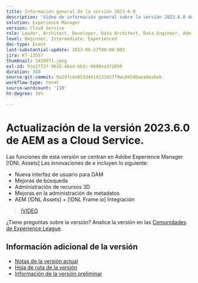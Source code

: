 ```yaml
---
title: Información general de la versión 2023-6-0
description: 'Vídeo de información general sobre la versión 2023.6.0 de Adobe Experience Manager as a Cloud Service Las funciones de esta versión se centran en las innovaciones de Experience Manager Assets AEM e incluyen lo siguiente: Nueva interfaz de usuario para mejoras en la búsqueda de DAM Administración de recursos 3D Administración de metadatos Mejoras de la gestión de recursos 3D [!DNL Assets] + [!DNL Frame io]  Integración'
solution: Experience Manager
version: Cloud Service
role: Leader, Architect, Developer, Data Architect, Data Engineer, Admin, User
level: Beginner, Intermediate, Experienced
doc-type: Event
last-substantial-update: 2023-06-27T00:00:00Z
jira: KT-13557
thumbnail: 3420971.jpeg
exl-id: 91e2772f-9626-46a4-bb1c-0680ea3f1850
duration: 349
source-git-commit: 9a297cda953d4414131657f9ac84580aea0eabeb
workflow-type: tm+mt
source-wordcount: '110'
ht-degree: 36%

---
```


# Actualización de la versión 2023.6.0 de AEM as a Cloud Service.


Las funciones de esta versión se centran en Adobe Experience Manager [!DNL Assets] Las innovaciones de e incluyen lo siguiente:

* Nueva interfaz de usuario para DAM
* Mejoras de búsqueda
* Administración de recursos 3D
* Mejoras en la administración de metadatos
* AEM [!DNL Assets] + [!DNL Frame io] Integración

>[!VIDEO](https://video.tv.adobe.com/v/3420971/?learn=on)


¿Tiene preguntas sobre la versión?  Analice la versión en las [Comunidades de Experience League](https://adobe.ly/444zA4U).

## Información adicional de la versión

* [Notas de la versión actual](https://experienceleague.adobe.com/docs/experience-manager-cloud-service/content/release-notes/home.html?lang=es)
* [Hoja de ruta de la versión](https://experienceleague.adobe.com/docs/experience-manager-release-information/aem-release-updates/update-releases-roadmap.html?lang=es)
* [Información de la versión preliminar](https://experienceleague.adobe.com/docs/experience-manager-cloud-service/content/release-notes/prerelease.html?lang=es)
